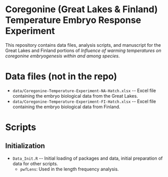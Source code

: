 Coregonine (Great Lakes & Finland) Temperature Embryo Response Experiment
==========

This repository contains data files, analysis scripts, and manuscript for the Great Lakes and Finland portions of *Influence of warming temperatures on coregonine embryogenesis within and among species*.


# Data files (not in the repo)
* `data/Coregonine-Temperature-Experiment-NA-Hatch.xlsx` -- Excel file containing the embryo biological data from the Great Lakes.  
* `data/Coregonine-Temperature-Experiment-FI-Hatch.xlsx` -- Excel file containing the embryo biological data from Finland.


# Scripts
## Initialization
* `Data_Init.R` -- Initial loading of packages and data, initial preparation of data for other scripts.
    * `pwfLens`: Used in the length frequency analysis.
